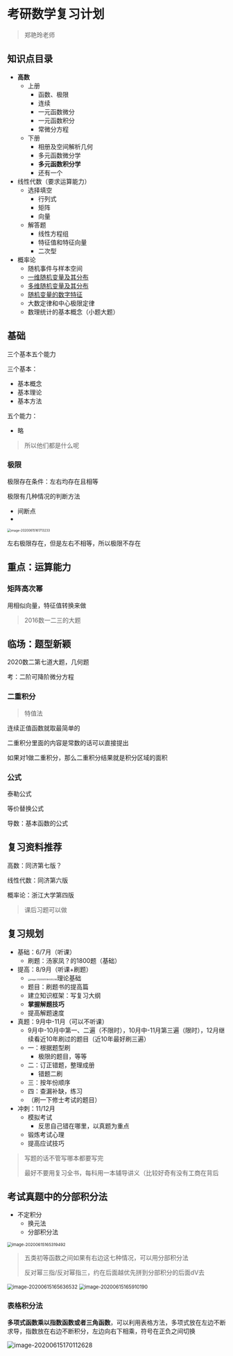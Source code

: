 # 考研数学复习计划

> 郑艳玲老师

## 知识点目录

- **高数**
  - 上册
    - 函数、极限
    - 连续
    - 一元函数微分
    - 一元函数积分
    - 常微分方程
  - 下册
    - 相册及空间解析几何
    - 多元函数微分学
    - **多元函数积分学**
    - 还有一个
- 线性代数（要求运算能力）
  - 选择填空
    - 行列式
    - 矩阵
    - 向量
  - 解答题
    - 线性方程组
    - 特征值和特征向量
    - 二次型
- 概率论
  - 随机事件与样本空间
  - <u>一维随机变量及其分布</u>
  - <u>多维随机变量及其分布</u>
  - <u>随机变量的数字特征</u>
  - 大数定律和中心极限定律
  - 数理统计的基本概念（小题大题）

## 基础

三个基本五个能力

三个基本：

- 基本概念
- 基本理论
- 基本方法

五个能力：

- 略

> 所以他们都是什么呢

### 极限

极限存在条件：左右均存在且相等

极限有几种情况的判断方法

- 间断点
- 

<img src="C:\Users\mioto\AppData\Roaming\Typora\typora-user-images\image-20200615161713233.png" alt="image-20200615161713233" style="zoom:50%;" />

左右极限存在，但是左右不相等，所以极限不存在

## 重点：运算能力

### 矩阵高次幂

用相似向量，特征值转换来做

> 2016数一二三的大题

## 临场：题型新颖

2020数二第七道大题，几何题

考：二阶可降阶微分方程

### 二重积分

> 特值法

连续正值函数就取最简单的

二重积分里面的内容是常数的话可以直接提出

如果对1做二重积分，那么二重积分结果就是积分区域的面积

### 公式

泰勒公式

等价替换公式

导数：基本函数的公式

## 复习资料推荐

高数：同济第七版？

线性代数：同济第六版

概率论：浙江大学第四版

> 课后习题可以做

## 复习规划

- 基础：6/7月（听课）
  - 刷题：汤家凤？的1800题（基础）
- 提高：8/9月（听课+刷题）
  - <img src="C:\Users\mioto\AppData\Roaming\Typora\typora-user-images\image-20200615164305296.png" alt="image-20200615164305296" style="zoom:33%;" />理论基础
  - 题目：刷题书的提高篇
  - 建立知识框架：写复习大纲
  - **掌握解题技巧**
  - 提高解题速度
- 真题：9月中-11月（可以不听课）
  - 9月中-10月中第一、二遍（不限时），10月中-11月第三遍（限时），12月继续看近10年刷过的题目（近10年最好刷三遍）
  - 一：根据题型刷
    - 极限的题目，等等
  - 二：订正错题，整理成册
    - 错题二刷
  - 三：按年份顺序
  - 四：查漏补缺，练习
  - （刷一下修士考试的题目）
- 冲刺：11/12月
  - 模拟考试
    - 反思自己错在哪里，以真题为重点
  - 锻炼考试心理
  - 提高应试技巧

> 写题的话不管写哪本都要写完
>
> 最好不要用复习全书，每科用一本辅导讲义（比较好奇有没有工商在背后

## 考试真题中的分部积分法

- 不定积分
  - 换元法
  - 分部积分法

<img src="C:\Users\mioto\AppData\Roaming\Typora\typora-user-images\image-20200615165319492.png" alt="image-20200615165319492" style="zoom: 67%;" />

> 五类初等函数之间如果有右边这七种情况，可以用分部积分法
>
> 反对幂三指/反对幂指三，约在后面越优先拼到分部积分的后面dV去

<img src="C:\Users\mioto\AppData\Roaming\Typora\typora-user-images\image-20200615165636532.png" alt="image-20200615165636532" style="zoom:80%;" />

<img src="C:\Users\mioto\AppData\Roaming\Typora\typora-user-images\image-20200615165910190.png" alt="image-20200615165910190" style="zoom:80%;" />

### 表格积分法

**多项式函数乘以指数函数或者三角函数**，可以利用表格方法，多项式放在左边不断求导，指数放在右边不断积分，左边向右下相乘，符号在正负之间切换

![image-20200615170112628](C:\Users\mioto\AppData\Roaming\Typora\typora-user-images\image-20200615170112628.png)
